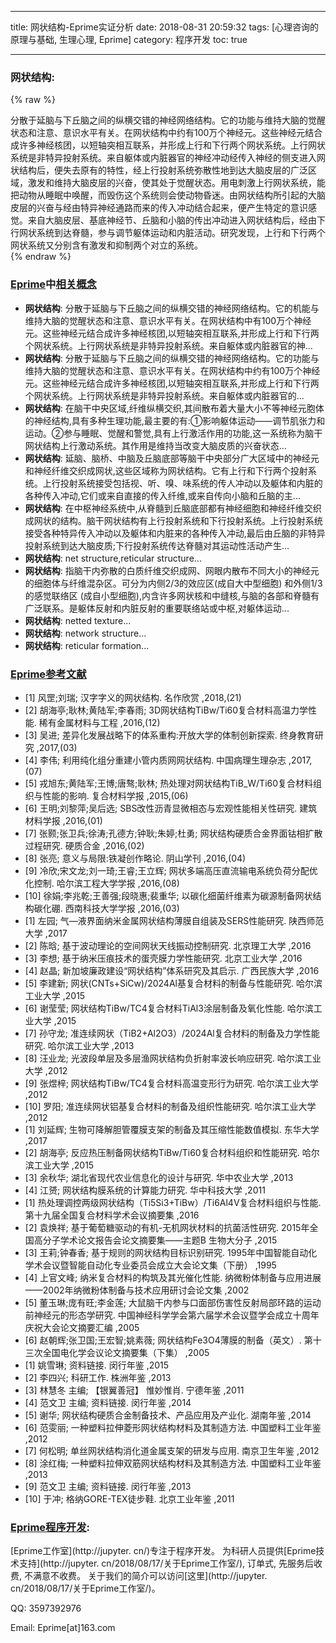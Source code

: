 
---
title: 网状结构-Eprime实证分析
date: 2018-08-31 20:59:32
tags: [心理咨询的原理与基础, 生理心理, Eprime]
category: 程序开发
toc: true

---



<span></span>
<!-- more -->



### 网状结构:

{% raw %}
<div class="p1">分散于延脑与下丘脑之间的纵横交错的神经网络结构。它的功能与维持大脑的觉醒状态和注意、意识水平有关。在网状结构中约有100万个神经元。这些神经元结合成许多神经核团，以短轴突相互联系，并形成上行和下行两个网状系统。上行网状系统是非特异投射系统。来自躯体或内脏器官的神经冲动经传入神经的侧支进入网状结构后，便失去原有的特性，经上行投射系统弥散性地到达大脑皮层的广泛区域，激发和维持大脑皮层的兴奋，使其处于觉醒状态。用电刺激上行网状系统，能把动物从睡眠中唤醒，而毁伤这个系统则会使动物昏迷。由网状结构所引起的大脑皮层的兴奋与经由特异神经通路而来的传入冲动结合起来，便产生特定的意识感觉。来自大脑皮层、基底神经节、丘脑和小脑的传出冲动进入网状结构后，经由下行网状系统到达脊髓，参与调节躯体运动和内脏活动。研究发现，上行和下行两个网状系统又分别含有激发和抑制两个对立的系统。</div>
{% endraw %}



### [Eprime](/tags/Eprime/)中[相关概念](/categories/程序开发)

- **网状结构**: 分散于延脑与下丘脑之间的纵横交错的神经网络结构。它的机能与维持大脑的觉醒状态和注意、意识水平有关。在网状结构中有100万个神经元。这些神经元结合成许多神经核团,以短轴突相互联系,并形成上行和下行两个网状系统。上行网状系统是非特异投射系统。来自躯体或内脏器官的神...
- **网状结构**: 分散于延脑与下丘脑之间的纵横交错的神经网络结构。它的功能与维持大脑的觉醒状态和注意、意识水平有关。在网状结构中约有100万个神经元。这些神经元结合成许多神经核团,以短轴突相互联系,并形成上行和下行两个网状系统。上行网状系统是非特异投射系统。来自躯体或内脏器官的...
- **网状结构**: 在脑干中央区域,纤维纵横交织,其间散布着大量大小不等神经元胞体的神经结构,具有多种生理功能,最主要的有:①影响躯体运动——调节肌张力和运动。②参与睡眠、觉醒和警觉,具有上行激活作用的功能,这一系统称为脑干网状结构上行激动系统。其作用是维持当改变大脑皮质的兴奋状态...
- **网状结构**: 延脑、脑桥、中脑及丘脑底部等脑干中央部分广大区域中的神经元和神经纤维交织成网状,这些区域称为网状结构。它有上行和下行两个投射系统。上行投射系统接受包括视、听、嗅、味系统的传人冲动以及躯体和内脏的各种传入冲动,它们或来自直接的传入纤维,或来自传向小脑和丘脑的主...
- **网状结构**: 在中枢神经系统中,从脊髓到丘脑底部都有神经细胞和神经纤维交织成网状的结构。脑干网状结构有上行投射系统和下行投射系统。上行投射系统接受各种特异传入冲动以及躯体和内脏来的各种传入冲动,最后由丘脑的非特异投射系统到达大脑皮质;下行投射系统传达脊髓对其运动性活动产生...
- **网状结构**: net structure,reticular structure...
- **网状结构**: 指脑干内弥散的白质纤维交织成网、网眼内散布不同大小的神经元的细胞体与纤维混杂区。可分为内侧2/3的效应区(成自大中型细胞) 和外侧1/3的感觉联络区 (成自小型细胞),内含许多网状核和中缝核,与脑的各部和脊髓有广泛联系。是躯体反射和内脏反射的重要联络站或中枢,对躯体运动...
- **网状结构**: netted texture...
- **网状结构**: network structure...
- **网状结构**: reticular formation...


### [Eprime](/tags/Eprime/)[参考文献](/categories/程序开发/)

- [1]  风罡;刘瑞; 汉字字义的网状结构. 名作欣赏 ,2018,(21)
- [2]  胡海亭;耿林;黄陆军;李春雨; 3D网状结构TiBw/Ti60复合材料高温力学性能. 稀有金属材料与工程 ,2016,(12)
- [3]  吴进; 差异化发展战略下的体系重构:开放大学的体制创新探索. 终身教育研究 ,2017,(03)
- [4]  李伟; 利用纯化组分重建小管内质网网状结构. 中国病理生理杂志 ,2017,(07)
- [5]  戎旭东;黄陆军;王博;唐骜;耿林; 热处理对网状结构TiB_W/Ti60复合材料组织与性能的影响. 复合材料学报 ,2015,(06)
- [6]  王明;刘黎萍;吴后选; SBS改性沥青显微相态与宏观性能相关性研究. 建筑材料学报 ,2016,(01)
- [7]  张颢;张卫兵;徐涛;孔德方;钟耿;朱婷;杜勇; 网状结构硬质合金界面钴相扩散过程研究. 硬质合金 ,2016,(02)
- [8]  张亮; 意义与局限:铁凝创作略论. 阴山学刊 ,2016,(04)
- [9]  冷欣;宋文龙;刘一琦;王睿;王立辉; 网状多端高压直流输电系统负荷分配优化控制. 哈尔滨工程大学学报 ,2016,(08)
- [10]  徐娟;李兆乾;王善强;段晓惠;裴重华; 以碳化细菌纤维素为碳源制备网状结构碳化硼. 西南科技大学学报 ,2016,(03)
- [1]  左园; 气—液界面纳米金属网状结构薄膜自组装及SERS性能研究. 陕西师范大学 ,2017
- [2]  陈晗; 基于波动理论的空间网状天线振动控制研究. 北京理工大学 ,2016
- [3]  李想; 基于纳米压痕技术的蛋壳膜力学性能研究. 北京工业大学 ,2016
- [4]  赵晶; 新加坡廉政建设“网状结构”体系研究及其启示. 广西民族大学 ,2016
- [5]  李建新; 网状(CNTs+SiCw)/2024Al基复合材料的制备与性能研究. 哈尔滨工业大学 ,2015
- [6]  谢莹莹; 网状结构TiBw/TC4复合材料TiAl3涂层制备及氧化性能. 哈尔滨工业大学 ,2015
- [7]  孙守龙; 准连续网状（TiB2+Al2O3）/2024Al复合材料的制备及力学性能研究. 哈尔滨工业大学 ,2013
- [8]  汪业龙; 光波段单层及多层渔网状结构负折射率波长响应研究. 哈尔滨工业大学 ,2012
- [9]  张煜梓; 网状结构TiBw/TC4复合材料高温变形行为研究. 哈尔滨工业大学 ,2012
- [10]  罗阳; 准连续网状铝基复合材料的制备及组织性能研究. 哈尔滨工业大学 ,2012
- [1]  刘延辉; 生物可降解胆管覆膜支架的制备及其压缩性能数值模拟. 东华大学 ,2017
- [2]  胡海亭; 反应热压制备网状结构TiBw/Ti60复合材料组织和性能研究. 哈尔滨工业大学 ,2015
- [3]  余秋华; 湖北省现代农业信息化的设计与研究. 华中农业大学 ,2013
- [4]  江赟; 网状结构膜系统的计算能力研究. 华中科技大学 ,2011
- [1]   热处理调控两级网状结构（Ti5Si3+TiBw）/Ti6Al4V复合材料组织与性能. 第十九届全国复合材料学术会议摘要集 ,2016
- [2]  袁焕祥; 基于葡萄糖驱动的有机-无机网状材料的抗菌活性研究. 2015年全国高分子学术论文报告会论文摘要集——主题B 生物大分子 ,2015
- [3]  王莉;钟春香; 基于规则的网状结构目标识别研究. 1995年中国智能自动化学术会议暨智能自动化专业委员会成立大会论文集（下册） ,1995
- [4]  上官文峰; 纳米复合材料的构筑及其光催化性能. 纳微粉体制备与应用进展——2002年纳微粉体制备与技术应用研讨会论文集 ,2002
- [5]  董玉琳;庞有旺;李金莲; 大鼠脑干内参与口面部伤害性反射局部环路的运动前神经元的形态学研究. 中国神经科学学会第六届学术会议暨学会成立十周年庆祝大会论文摘要汇编 ,2005
- [6]  赵朝辉;张卫国;王宏智;姚素薇; 网状结构Fe3O4薄膜的制备（英文）. 第十三次全国电化学会议论文摘要集（下集） ,2005
- [1]  姚雪琳; 资料链接. 闵行年鉴 ,2015
- [2]  李四兴; 科研工作. 株洲年鉴 ,2013
- [3]  林慧冬 主编; 【银翼善冠】 惟妙惟肖. 宁德年鉴 ,2011
- [4]  范文卫 主编; 资料链接. 闵行年鉴 ,2014
- [5]  谢华; 网状结构硬质合金制备技术、产品应用及产业化. 湖南年鉴 ,2014
- [6]  范雯丽; 一种塑料拉伸菱形网状结构材料及其制造方法. 中国塑料工业年鉴 ,2012
- [7]  何松明; 单丝网状结构消化道金属支架的研发与应用. 南京卫生年鉴 ,2012
- [8]  涂红梅; 一种塑料拉伸双筋网状结构材料及其制造方法. 中国塑料工业年鉴 ,2013
- [9]  范文卫 主编; 资料链接. 闵行年鉴 ,2013
- [10]  于冲; 格纳GORE-TEX徒步鞋. 北京工业年鉴 ,2011


### [Eprime](/tags/Eprime/)[程序开发](/categories/程序开发/):
[Eprime工作室](http://jupyter. cn/)专注于程序开发。
为科研人员提供[Eprime技术支持](http://jupyter. cn/2018/08/17/关于Eprime工作室/), 订单式, 先服务后收费, 不满意不收费。
关于我们的简介可以访问[这里](http://jupyter. cn/2018/08/17/关于Eprime工作室/)。

QQ: 3597392976

Email: Eprime[at]163.com


